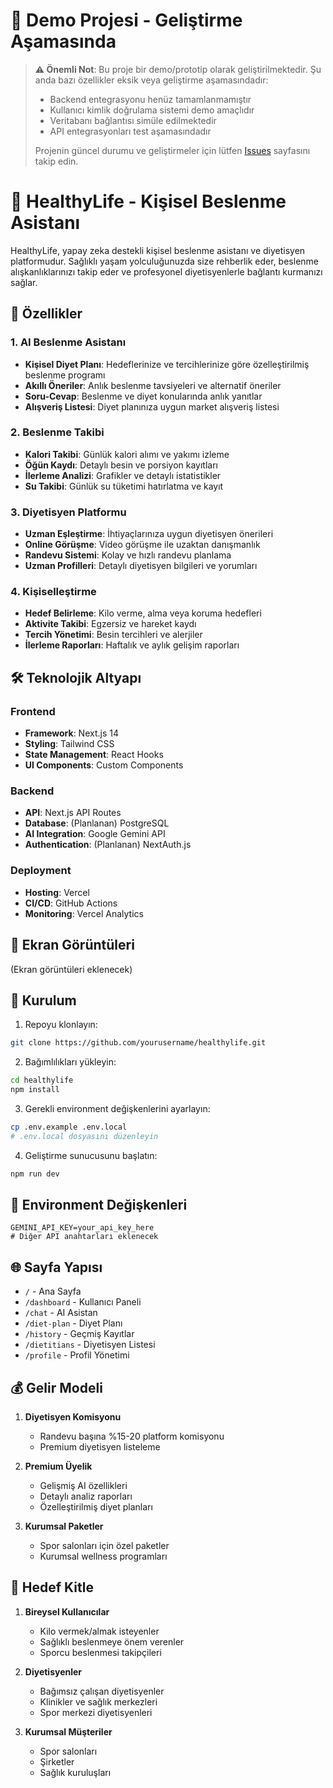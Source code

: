 # 🚧 Demo Projesi - Geliştirme Aşamasında

> **⚠️ Önemli Not**: Bu proje bir demo/prototip olarak geliştirilmektedir. Şu anda bazı özellikler eksik veya geliştirme aşamasındadır:
> - Backend entegrasyonu henüz tamamlanmamıştır
> - Kullanıcı kimlik doğrulama sistemi demo amaçlıdır
> - Veritabanı bağlantısı simüle edilmektedir
> - API entegrasyonları test aşamasındadır
> 
> Projenin güncel durumu ve geliştirmeler için lütfen [Issues](https://github.com/yourusername/healthylife/issues) sayfasını takip edin.

# 🥗 HealthyLife - Kişisel Beslenme Asistanı

HealthyLife, yapay zeka destekli kişisel beslenme asistanı ve diyetisyen platformudur. Sağlıklı yaşam yolculuğunuzda size rehberlik eder, beslenme alışkanlıklarınızı takip eder ve profesyonel diyetisyenlerle bağlantı kurmanızı sağlar.

## 🌟 Özellikler

### 1. AI Beslenme Asistanı
- **Kişisel Diyet Planı**: Hedeflerinize ve tercihlerinize göre özelleştirilmiş beslenme programı
- **Akıllı Öneriler**: Anlık beslenme tavsiyeleri ve alternatif öneriler
- **Soru-Cevap**: Beslenme ve diyet konularında anlık yanıtlar
- **Alışveriş Listesi**: Diyet planınıza uygun market alışveriş listesi

### 2. Beslenme Takibi
- **Kalori Takibi**: Günlük kalori alımı ve yakımı izleme
- **Öğün Kaydı**: Detaylı besin ve porsiyon kayıtları
- **İlerleme Analizi**: Grafikler ve detaylı istatistikler
- **Su Takibi**: Günlük su tüketimi hatırlatma ve kayıt

### 3. Diyetisyen Platformu
- **Uzman Eşleştirme**: İhtiyaçlarınıza uygun diyetisyen önerileri
- **Online Görüşme**: Video görüşme ile uzaktan danışmanlık
- **Randevu Sistemi**: Kolay ve hızlı randevu planlama
- **Uzman Profilleri**: Detaylı diyetisyen bilgileri ve yorumları

### 4. Kişiselleştirme
- **Hedef Belirleme**: Kilo verme, alma veya koruma hedefleri
- **Aktivite Takibi**: Egzersiz ve hareket kaydı
- **Tercih Yönetimi**: Besin tercihleri ve alerjiler
- **İlerleme Raporları**: Haftalık ve aylık gelişim raporları

## 🛠️ Teknolojik Altyapı

### Frontend
- **Framework**: Next.js 14
- **Styling**: Tailwind CSS
- **State Management**: React Hooks
- **UI Components**: Custom Components

### Backend
- **API**: Next.js API Routes
- **Database**: (Planlanan) PostgreSQL
- **AI Integration**: Google Gemini API
- **Authentication**: (Planlanan) NextAuth.js

### Deployment
- **Hosting**: Vercel
- **CI/CD**: GitHub Actions
- **Monitoring**: Vercel Analytics

## 📱 Ekran Görüntüleri

(Ekran görüntüleri eklenecek)

## 🚀 Kurulum

1. Repoyu klonlayın:
```bash
git clone https://github.com/yourusername/healthylife.git
```

2. Bağımlılıkları yükleyin:
```bash
cd healthylife
npm install
```

3. Gerekli environment değişkenlerini ayarlayın:
```bash
cp .env.example .env.local
# .env.local dosyasını düzenleyin
```

4. Geliştirme sunucusunu başlatın:
```bash
npm run dev
```

## 🔧 Environment Değişkenleri

```env
GEMINI_API_KEY=your_api_key_here
# Diğer API anahtarları eklenecek
```

## 🌐 Sayfa Yapısı

- `/` - Ana Sayfa
- `/dashboard` - Kullanıcı Paneli
- `/chat` - AI Asistan
- `/diet-plan` - Diyet Planı
- `/history` - Geçmiş Kayıtlar
- `/dietitians` - Diyetisyen Listesi
- `/profile` - Profil Yönetimi

## 💰 Gelir Modeli

1. **Diyetisyen Komisyonu**
   - Randevu başına %15-20 platform komisyonu
   - Premium diyetisyen listeleme

2. **Premium Üyelik**
   - Gelişmiş AI özellikleri
   - Detaylı analiz raporları
   - Özelleştirilmiş diyet planları

3. **Kurumsal Paketler**
   - Spor salonları için özel paketler
   - Kurumsal wellness programları

## 👥 Hedef Kitle

1. **Bireysel Kullanıcılar**
   - Kilo vermek/almak isteyenler
   - Sağlıklı beslenmeye önem verenler
   - Sporcu beslenmesi takipçileri

2. **Diyetisyenler**
   - Bağımsız çalışan diyetisyenler
   - Klinikler ve sağlık merkezleri
   - Spor merkezi diyetisyenleri

3. **Kurumsal Müşteriler**
   - Spor salonları
   - Şirketler
   - Sağlık kuruluşları
